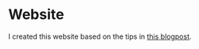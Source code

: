 # Website

I created this website based on the tips in [this blogpost](https://medium.com/swlh/publish-a-static-website-in-a-day-with-mkdocs-and-netlify-3cc076d0efaf).

